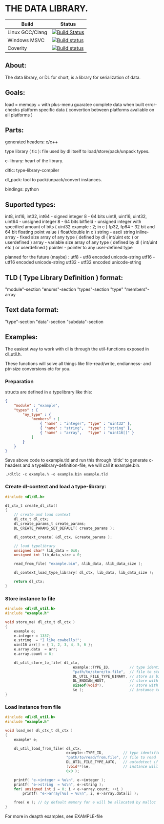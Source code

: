 # THE DATA LIBRARY.

| Build           | Status |
|-----------------|--------|
| Linux GCC/Clang | [![Build Status](https://travis-ci.org/wc-duck/datalibrary.svg)](https://travis-ci.org/wc-duck/datalibrary) |
| Windows MSVC    | [![Build status](https://ci.appveyor.com/api/projects/status/caoqg9y6c2vehtaw?svg=true)](https://ci.appveyor.com/project/wc-duck/datalibrary) |
| Coverity        | [![Build status](https://scan.coverity.com/projects/5151/badge.svg)](https://scan.coverity.com/projects/5151) |

## About:
The data library, or DL for short, is a library for serialization of data.

## Goals:
load = memcpy + with plus-menu
guaratee complete data when built
error-checks
platform specific data ( convertion between platforms avaliable on all platforms )

## Parts:

generated headers:
	c/c++

type library ( tlc ):
	file used by dl itself to load/store/pack/unpack types.

c-library:
	heart of the library.

dltlc:
	type-library-compiler

dl_pack:
	tool to pack/unpack/convert instances.

bindings:
	python

## Suported types:
int8, int16, int32, int64     - signed integer 8 - 64 bits
uint8, uint16, uint32, uint64 - unsigned integer 8 - 64 bits
bitfield                      - unsigned integer with specified amount of bits ( uint32 example : 2; in c )
fp32, fp64                    - 32 bit and 64 bit floating point value ( float/double in c )
string                        - ascii string
inline-array                  - fixed size array of any type ( defined by dl ( int/uint etc ) or userdefined )
array                         - variable size array of any type ( defined by dl ( int/uint etc ) or userdefined )
pointer                       - pointer to any user-defined type 

planned for the future (maybe) :
utf8                          - utf8 encoded unicode-string
utf16                         - utf16 encoded unicode-string
utf32                         - utf32 encoded unicode-string

## TLD ( Type Library Definition ) format:
"module"-section
"enums"-section
"types"-section
	"type"
		"members"-array
						

## Text data format:
"type"-section
"data"-section
"subdata"-section

## Examples:

The easiest way to work with dl is through the util-functions exposed in dl_util.h.

These functions will solve all things like file-read/write, endianness- and ptr-size conversions etc for you.

### Preparation

structs are defined in a typelibrary like this:

```json
{
	"module" : "example",
	"types" : {
		"my_type" : {
			"members" : [
				{ "name" : "integer", "type" : "uint32" },
				{ "name" : "string",  "type" : "string" },
				{ "name" : "array",   "type" : "uint16[]" }
			]
		}
	}
}
```

Save above code to example.tld and run this through 'dltlc' to generate c-headers and
a typelibrary-definition-file, we will call it example.bin.

```
./dltlc -c example.h -o example.bin example.tld
```

### Create dl-context and load a type-library:

```c
#include <dl/dl.h>

dl_ctx_t create_dl_ctx()
{
	// create and load context
	dl_ctx_t dl_ctx;
	dl_create_params_t create_params;
	DL_CREATE_PARAMS_SET_DEFAULT( create_params );

	dl_context_create( &dl_ctx, &create_params );

	// load typelibrary
	unsigned char* lib_data = 0x0;
	unsigned int lib_data_size = 0;

	read_from_file( "example.bin", &lib_data, &lib_data_size );

	dl_context_load_type_library( dl_ctx, lib_data, lib_data_size );

	return dl_ctx;
}
```

### Store instance to file

```c
#include <dl/dl_util.h>
#include "example.h"

void store_me( dl_ctx_t dl_ctx )
{
	example e;
	e.integer = 1337;
	e.string  = "I like cowbells!";
	uint16 arr[] = { 1, 2, 3, 4, 5, 6 };
	e.array.data  = arr;
	e.array.count = 6;

	dl_util_store_to_file( dl_ctx,
						       example::TYPE_ID,         // type identifier for example-type
						       "path/to/store/to.file",  // file to store to
						       DL_UTIL_FILE_TYPE_BINARY, // store as binary file
						       DL_ENDIAN_HOST,           // store with endian of this system
						       sizeof(void*),            // store with pointer-size of this system
						       &e );                     // instance to store
}
```

### Load instance from file

```c
#include <dl/dl_util.h>
#include "example.h"

void load_me( dl_ctx_t dl_ctx )
{
	example* e;

	dl_util_load_from_file( dl_ctx,
							example::TYPE_ID,         // type identifier for example-type
							"path/to/read/from.file", // file to read
							DL_UTIL_FILE_TYPE_AUTO,   // autodetect if file is binary or text
							(void**)&e,               // instance will be returned here
							0x0 );

	printf( "e->integer = %u\n", e->integer );
	printf( "e->string  = %s\n", e->string );
	for( unsigned int i = 0; i < e->array.count; ++i )
		printf( "e->array[%u] = %u\n", i, e->array.data[i] );

	free( e ); // by default memory for e will be allocated by malloc
}
```

For more in deapth examples, see EXAMPLE-file

